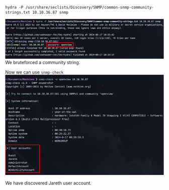 ```
hydra -P /usr/share/seclists/Discovery/SNMP/common-snmp-community-strings.txt 10.10.36.87 snmp
```
![](../attachment/57f7847f9fccb2ca586c4f6a7073f696.png)
We bruteforced a community string.

Now we can use `snmp-check`
![](../attachment/9f4c3e36c04cadf11e200956c1d5e48d.png)

We have discovered Jareth user account.
